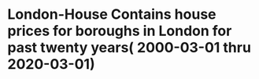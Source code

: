 # London-House Contains house prices for boroughs in London for past twenty years( 2000-03-01 thru 2020-03-01)
